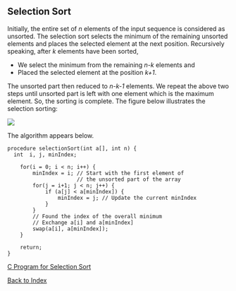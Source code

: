 ## Selection Sort

Initially, the entire set of <i>n</i> elements of the input sequence is considered as unsorted. The
selection sort selects the minimum of the remaining unsorted elements and places the selected element
at the next position. Recursively speaking, after <i>k</i> elements have been sorted, 

- We select the minimum from the remaining <i>n-k</i> elements and 
- Placed the selected element at the position <i>k+1</i>. 

The unsorted part then reduced to <i>n-k-1</i> elements. We repeat the above two steps until unsorted
part is left with one element which is the maximum element. So, the sorting is complete. The figure
below illustrates the selection sorting:
<p style="text-aling:center">
  <img src="../images/selectionSortingExample.png">
</p>
The algorithm appears below.

```
procedure selectionSort(int a[], int n) {
  int  i, j, minIndex;

    for(i = 0; i < n; i++) {
        minIndex = i; // Start with the first element of 
                      // the unsorted part of the array 
        for(j = i+1; j < n; j++) {
            if (a[j] < a[minIndex]) {
                minIndex = j; // Update the current minIndex 
            }
        }
        // Found the index of the overall minimum 
        // Exchange a[i] and a[minIndex]
        swap(a[i], a[minIndex]); 
    }

    return;
}
```

[C Program for Selection Sort](../CODES/selectionSortAlgorithm/index.md)

[Back to Index](../index.md)

